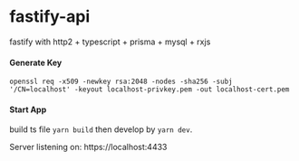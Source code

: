 # fastify-api
fastify with http2 + typescript + prisma + mysql + rxjs

#### Generate Key
`openssl req -x509 -newkey rsa:2048 -nodes -sha256 -subj '/CN=localhost' -keyout localhost-privkey.pem -out localhost-cert.pem`

#### Start App
build ts file `yarn build` then develop by `yarn dev`.

Server listening on: https://localhost:4433
